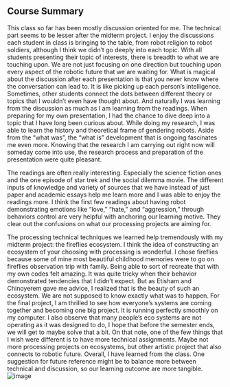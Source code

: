 ## Course Summary

This class so far has been mostly discussion oriented for me. The technical part seems to be lesser after the midterm project. I enjoy the discussions each student in class is bringing to the table, from robot religion to robot soldiers, although I think we didn’t go deeply into each topic. With all students presenting their topic of interests, there is breadth to what we are touching upon. We are not just focusing on one direction but touching upon every aspect of the robotic future that we are waiting for. What is magical about the discussion after each presentation is that you never know where the conversation can lead to. It is like picking up each person’s intelligence. Sometimes, other students connect the dots between different theory or topics that I wouldn’t even have thought about. And naturally I was learning from the discussion as much as I am learning from the readings. When preparing for my own presentation, I had the chance to dive deep into a topic that I have long been curious about. While doing my research, I was able to learn the history and theoretical frame of gendering robots. Aside from the “what was”, the “what is” development that is ongoing fascinates me even more. Knowing that the research I am carrying out right now will someday come into use, the research process and preparation of the presentation were quite pleasant. 


The readings are often really interesting. Especially the science fiction ones and the one episode of star trek and the social dilemma movie. The different inputs of knowledge and variety of sources that we have instead of just paper and academic essays help me learn more and I was able to enjoy the readings more. I think the first few readings about having robot demonstrating emotions like “love,” “hate,” and “aggression,” through behaviors control are very helpful with anchoring our learning motive. They clear out the confusions on what our processing projects are aiming for. 


The processing technical techniques we learned help tremendously with my midterm project: the fireflies ecosystem. I think the idea of constructing an ecosystem of your choosing with processing is wonderful. I chose fireflies because some of mine most beautiful childhood memories were to go on fireflies observation trip with family. Being able to sort of recreate that with my own codes felt amazing. It was quite tricky when their behavior demonstrated tendencies that I didn’t expect. But as Etisham and Chinoyerem gave me advice, I realized that is the beauty of such an ecosystem. We are not supposed to know exactly what was to happen. For the final project, I am thrilled to see how everyone’s systems are coming together and becoming one big project. It is running perfectly smoothly on my computer. I also observe that many people’s eco systems are not operating as it was designed to do, I hope that before the semester ends, we will get to maybe solve that a bit. On that note, one of the few things that I wish were different is to have more technical assignments. Maybe not more processing projects on ecosystems, but other artistic project that also connects to robotic future. Overall, I have learned from the class. One suggestion for future reference might be to balance more between technical and discussion, so our learning outcome are more tangible. 
![image](https://user-images.githubusercontent.com/81711839/165044004-32c8af5a-b777-4984-90ba-6ef06b16aa5d.png)
